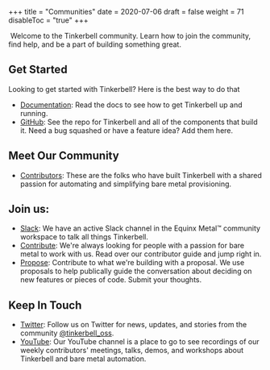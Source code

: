 +++
title = "Communities"
date = 2020-07-06
draft = false
weight = 71
disableToc = "true"
+++

​
Welcome to the Tinkerbell community. Learn how to join the community, find help, and be a part of building something great.

## Get Started

Looking to get started with Tinkerbell? Here is the best way to do that

- [Documentation](https://docs.tinkerbell.org/): Read the docs to see how to get Tinkerbell up and running.
- [GitHub](https://github.com/tinkerbell/): See the repo for Tinkerbell and all of the components that build it. Need a bug squashed or have a feature idea? Add them here.

## Meet Our Community

- [Contributors](https://tinkerbell.org/community/contributors/): These are the folks who have built Tinkerbell with a shared passion for automating and simplifying bare metal provisioning.

## Join us:

- [Slack](https://slack.equinixmetal.com/): We have an active Slack channel in the Equinx Metal™ community workspace to talk all things Tinkerbell.
- [Contribute](https://tinkerbell.org/terms/contributor-guide/): We&#39;re always looking for people with a passion for bare metal to work with us. Read over our contributor guide and jump right in.
- [Propose](https://github.com/tinkerbell/proposals): Contribute to what we&#39;re building with a proposal. We use proposals to help publically guide the conversation about deciding on new features or pieces of code. Submit your thoughts.

## Keep In Touch

- [Twitter](https://twitter.com/tinkerbell_oss): Follow us on Twitter for news, updates, and stories from the community [@tinkerbell_oss](https://twitter.com/tinkerbell_oss).
- [YouTube](https://www.youtube.com/channel/UCTzWInTQPvzH21KHS8jrq7A/): Our YouTube channel is a place to go to see recordings of our weekly contributors' meetings, talks, demos, and workshops about Tinkerbell and bare metal automation.
